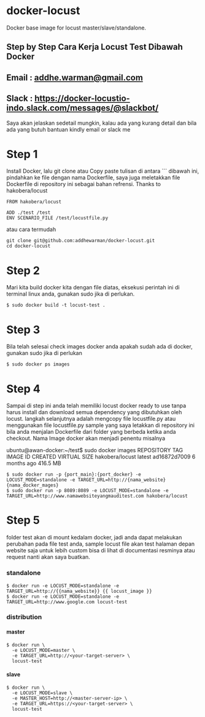 # docker-locust

Docker base image for locust master/slave/standalone.

## Step by Step Cara Kerja Locust Test Dibawah Docker
## Email : addhe.warman@gmail.com
## Slack : https://docker-locustio-indo.slack.com/messages/@slackbot/

Saya akan jelaskan sedetail mungkin, kalau ada yang kurang detail dan bila ada
yang butuh bantuan kindly email or slack me

# Step 1

Install Docker, lalu git clone atau Copy paste tulisan di antara ``` dibawah ini,
pindahkan ke file dengan nama Dockerfile, saya juga meletakkan file Dockerfile di 
repository ini sebagai bahan refrensi. Thanks to hakobera/locust


```
FROM hakobera/locust

ADD ./test /test
ENV SCENARIO_FILE /test/locustfile.py
```

atau cara termudah


```
git clone git@github.com:addhewarman/docker-locust.git
cd docker-locust
```


# Step 2

Mari kita build docker kita dengan file diatas, eksekusi perintah ini di 
terminal linux anda, gunakan sudo jika di perlukan.

```
$ sudo docker build -t locust-test .
```

# Step 3

Bila telah selesai check images docker anda apakah sudah ada di docker,
gunakan sudo jika di perlukan

```
$ sudo docker ps images
```

# Step 4

Sampai di step ini anda telah memiliki locust docker ready to use tanpa
harus install dan download semua dependency yang dibutuhkan oleh locust.
langkah selanjutnya adalah mengcopy file locustfile.py atau menggunakan
file locustfile.py sample yang saya letakkan di repository ini bila anda
menjalan Dockerfile dari folder yang berbeda ketika anda checkout.
Nama Image docker akan menjadi penentu misalnya

ubuntu@awan-docker:~/test$ sudo docker images
REPOSITORY          TAG                 IMAGE ID            CREATED             VIRTUAL SIZE
hakobera/locust     latest              ad16872d7009        6 months ago        416.5 MB


```
$ sudo docker run -p {port_main}:{port_docker} -e LOCUST_MODE=standalone -e TARGET_URL=http://{nama_website} {nama_docker_mages}
$ sudo docker run -p 8089:8089 -e LOCUST_MODE=standalone -e TARGET_URL=http://www.namawebsiteyangmauditest.com hakobera/locust
```


# Step 5

folder test akan di mount kedalam docker, jadi anda dapat melakukan perubahan
pada file test anda, sample locust file akan test halaman depan website saja
untuk lebih custom bisa di lihat di documentasi resminya atau request nanti
akan saya buatkan.



### standalone

```
$ docker run -e LOCUST_MODE=standalone -e TARGET_URL=http://{{nama_website}} {{ locust_image }}
$ docker run -e LOCUST_MODE=standalone -e TARGET_URL=http://www.google.com locust-test
```

### distribution

#### master

```
$ docker run \
  -e LOCUST_MODE=master \
  -e TARGET_URL=http://<your-target-server> \
  locust-test
```

#### slave

```
$ docker run \
  -e LOCUST_MODE=slave \
  -e MASTER_HOST=http://<master-server-ip> \
  -e TARGET_URL=https://<your-target-server> \
  locust-test
```
